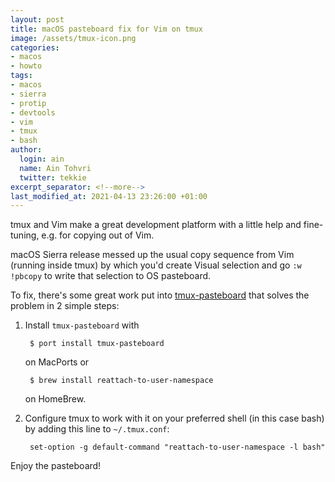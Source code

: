 ```yaml
---
layout: post
title: macOS pasteboard fix for Vim on tmux
image: /assets/tmux-icon.png
categories:
- macos
- howto
tags:
- macos
- sierra
- protip
- devtools
- vim
- tmux
- bash
author:
  login: ain
  name: Ain Tohvri
  twitter: tekkie
excerpt_separator: <!--more-->
last_modified_at: 2021-04-13 23:26:00 +01:00
---
```

tmux and Vim make a great development platform with a little help and fine-tuning, e.g. for copying out of Vim.<!--more-->

macOS Sierra release messed up the usual copy sequence from Vim (running inside tmux) by which you'd create Visual selection and go `:w !pbcopy` to write that selection to OS pasteboard.

To fix, there's some great work put into [tmux-pasteboard](https://github.com/ChrisJohnsen/tmux-MacOSX-pasteboard) that solves the problem in 2 simple steps:

1. Install `tmux-pasteboard` with

        $ port install tmux-pasteboard

    on MacPorts or

        $ brew install reattach-to-user-namespace

     on HomeBrew.

2. Configure tmux to work with it on your preferred shell (in this case bash) by adding this line to `~/.tmux.conf`:

        set-option -g default-command "reattach-to-user-namespace -l bash"

Enjoy the pasteboard!
